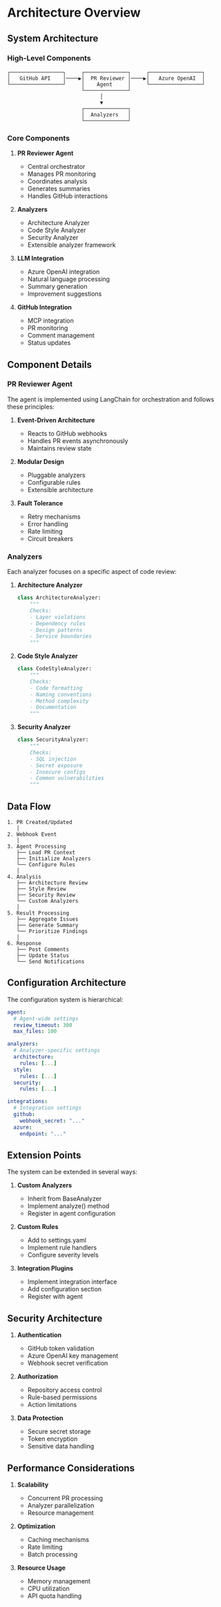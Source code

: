 # Architecture Overview

## System Architecture

### High-Level Components

```
┌─────────────────┐     ┌──────────────┐     ┌─────────────────┐
│   GitHub API    │────▶│  PR Reviewer │────▶│   Azure OpenAI  │
└─────────────────┘     │    Agent     │     └─────────────────┘
                        └──────────────┘
                              │
                              ▼
                        ┌──────────────┐
                        │  Analyzers   │
                        └──────────────┘
```

### Core Components

1. **PR Reviewer Agent**
   - Central orchestrator
   - Manages PR monitoring
   - Coordinates analysis
   - Generates summaries
   - Handles GitHub interactions

2. **Analyzers**
   - Architecture Analyzer
   - Code Style Analyzer
   - Security Analyzer
   - Extensible analyzer framework

3. **LLM Integration**
   - Azure OpenAI integration
   - Natural language processing
   - Summary generation
   - Improvement suggestions

4. **GitHub Integration**
   - MCP integration
   - PR monitoring
   - Comment management
   - Status updates

## Component Details

### PR Reviewer Agent

The agent is implemented using LangChain for orchestration and follows these principles:

1. **Event-Driven Architecture**
   - Reacts to GitHub webhooks
   - Handles PR events asynchronously
   - Maintains review state

2. **Modular Design**
   - Pluggable analyzers
   - Configurable rules
   - Extensible architecture

3. **Fault Tolerance**
   - Retry mechanisms
   - Error handling
   - Rate limiting
   - Circuit breakers

### Analyzers

Each analyzer focuses on a specific aspect of code review:

1. **Architecture Analyzer**
   ```python
   class ArchitectureAnalyzer:
       """
       Checks:
       - Layer violations
       - Dependency rules
       - Design patterns
       - Service boundaries
       """
   ```

2. **Code Style Analyzer**
   ```python
   class CodeStyleAnalyzer:
       """
       Checks:
       - Code formatting
       - Naming conventions
       - Method complexity
       - Documentation
       """
   ```

3. **Security Analyzer**
   ```python
   class SecurityAnalyzer:
       """
       Checks:
       - SQL injection
       - Secret exposure
       - Insecure configs
       - Common vulnerabilities
       """
   ```

## Data Flow

```
1. PR Created/Updated
   │
2. Webhook Event
   │
3. Agent Processing
   ├── Load PR Context
   ├── Initialize Analyzers
   └── Configure Rules
   │
4. Analysis
   ├── Architecture Review
   ├── Style Review
   ├── Security Review
   └── Custom Analyzers
   │
5. Result Processing
   ├── Aggregate Issues
   ├── Generate Summary
   └── Prioritize Findings
   │
6. Response
   ├── Post Comments
   ├── Update Status
   └── Send Notifications
```

## Configuration Architecture

The configuration system is hierarchical:

```yaml
agent:
  # Agent-wide settings
  review_timeout: 300
  max_files: 100

analyzers:
  # Analyzer-specific settings
  architecture:
    rules: [...]
  style:
    rules: [...]
  security:
    rules: [...]

integrations:
  # Integration settings
  github:
    webhook_secret: "..."
  azure:
    endpoint: "..."
```

## Extension Points

The system can be extended in several ways:

1. **Custom Analyzers**
   - Inherit from BaseAnalyzer
   - Implement analyze() method
   - Register in agent configuration

2. **Custom Rules**
   - Add to settings.yaml
   - Implement rule handlers
   - Configure severity levels

3. **Integration Plugins**
   - Implement integration interface
   - Add configuration section
   - Register with agent

## Security Architecture

1. **Authentication**
   - GitHub token validation
   - Azure OpenAI key management
   - Webhook secret verification

2. **Authorization**
   - Repository access control
   - Rule-based permissions
   - Action limitations

3. **Data Protection**
   - Secure secret storage
   - Token encryption
   - Sensitive data handling

## Performance Considerations

1. **Scalability**
   - Concurrent PR processing
   - Analyzer parallelization
   - Resource management

2. **Optimization**
   - Caching mechanisms
   - Rate limiting
   - Batch processing

3. **Resource Usage**
   - Memory management
   - CPU utilization
   - API quota handling